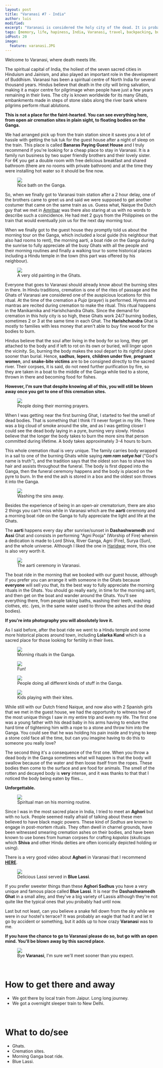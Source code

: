 ```yaml
---
layout: post
title: "Varanasi #7 - India"
author: luis
modified:
excerpt: "Varanasi is considered the holy city of the dead. It is probably the most authentic and fascinating place I've ever been in my entire life. Everything is just surreal."
tags: [memory, life, hapiness, India, Varanasi, travel, backpacking, budget, asia]
idPost: 20
image:
  feature: varanasi.JPG
---
```


Welcome to Varanasi, where death meets life.

The spiritual capital of India, the holiest of the seven sacred cities in Hinduism and Jainism, and also played an important role in the development of Buddhism. Varanasi has been a spiritual centre of North India for several thousand years. Hindus believe that death in the city will bring salvation, making it a major centre for pilgrimage when people have just a few years remaining in their lives. The city is known worldwide for its many Ghats, embankments made in steps of stone slabs along the river bank where pilgrims perform ritual ablutions.

<b><highlight>This is not a place for the faint-hearted. You can see everything here, from open air cremation sites in plain sight, to floating bodies on the Ganga.</highlight></b>

We had arranged pick up from the train station since it saves you a lot of hassle with getting the tuk tuk for the guest house after a night of sleep on the train. This place is called <b>Banaras Paying Guest House</b> and I truly recommend if you're looking for a cheap place to stay in Varanasi. It is a family run business by two super friendly brothers and their lovely sister. For 6€ you get a double room with free delicious breakfast and shared bathroom (there are no rooms with private bathroom) and at the time they were installing hot water so it should be fine now.


<figure>
	<a href="../images/india/Varanasi/varanasi2.JPG"><img src="../images/india/Varanasi/varanasi2.JPG"></a>
	<figcaption>Nice bath on the Ganga.</figcaption>
</figure>


So, when we finally got to Varanasi train station after a 2 hour delay, one of the brothers came to greet us and said we were supposed to get another costumer that came on the same train as us. Guess what, Naique the Dutch guy that we met in <a href="{{site.url}}/Amritsar" target="_blank">Amritsar</a> was there also staring at us with no words to describe such a coincidence. He had met 2 guys from the Philippines on the train that would eventually join us for the next day morning tour.

When we finally got to the guest house they promptly told us about the morning tour on the Ganga, which included a local guide (his neighbour that also had rooms to rent), the morning aarti, a boat ride on the Ganga during the sunrise to fully appreciate all the busy Ghats with all the people and their morning routines and finally a walking tour to some historical places including a Hindu temple in the town (this part was offered by his neighbour).


<figure>
	<a href="../images/india/Varanasi/varanasi3.JPG"><img src="../images/india/Varanasi/varanasi3.JPG"></a>
	<figcaption>A very old painting in the Ghats.</figcaption>
</figure>


Everyone that goes to Varanasi should already know about the burning sites in there. In Hindu traditions, cremation is one of the rites of passage and the Ghats of Varanasi are considered one of the auspicious locations for this ritual. At the time of the cremation a <i>Puja</i> (prayer) is performed.
Hymns and mantras are recited during cremation to make the ritual. This ritual happens in the Manikarnika and Harishchandra Ghats.
Since the demand for cremation in this holy city is so high, these Ghats work 24/7 burning bodies, sometimes 2 or 3 at the same time in each Ghat. The <b>Harishchandra</b> Ghat is mostly to families with less money that aren't able to buy fine wood for the bodies to burn.

Hindus believe that the soul after living in the body for so long, they get attached to the body and if left to rot on its own or buried, will linger upon the vicinity. So, burning the body makes the soul depart to its rightful place sooner than burial. Hence, <b>sadhus</b>, <b>lepers</b>, <b>children under five</b>, <b>pregnant women</b>, and <b>snake-bite victims</b> are to be consigned directly to the sacred river. Their corpses, it is said, do not need further purification by fire, so they are taken in a boat to the middle of the Ganga while tied to a stone, thrown in there and becoming food for fishes.

<b><highlight>However, I'm sure that despite knowing all of this, you will still be blown away once you get to one of this cremation sites.</highlight></b>

<figure>
	<a href="../images/india/Varanasi/varanasi4.JPG"><img src="../images/india/Varanasi/varanasi4.JPG"></a>
	<figcaption>People doing their morning prayers.</figcaption>
</figure>

When I was getting near the first burning Ghat, I started to feel the smell of dead bodies. 
That is something that I think I'll never forget in my life.
There was a big cloud of smoke around the site, and as I was getting closer I could see the dead body laying in a pyre, burning very slowly. Hindus believe that the longer the body takes to burn the more sins that person committed during lifetime. A body takes approximately 3-4 hours to burn.

This whole cremation ritual is very unique. The family carries body wrapped in a sail to one of the burning Ghats while saying <i><b>ram ram satya hai</b></i> ("God's name is truth"), and the tradition says that the oldest son has to shave his hair and assists throughout the funeral. The body is first dipped into the Ganga, then the funeral ceremony happens and the body is placed on the pyre to burn. In the end the ash is stored in a box and the oldest son throws it into the Ganga.

<figure>
	<a href="../images/india/Varanasi/varanasi5.JPG"><img src="../images/india/Varanasi/varanasi5.JPG"></a>
	<figcaption>Washing the sins away.</figcaption>
</figure>

Besides the experience of being in an open-air crematorium, there are also 2 things you can't miss while in Varanasi which are the <b>aarti</b> ceremony and a morning boat ride on the Ganga to fully appreciate the light and life at the Ghats.

The <b>aarti</b> happens every day after sunrise/sunset in <b>Dashashwamedh</b> and <b>Assi</b> Ghat and consists in performing "Agni Pooja" (Worship of Fire) wherein a dedication is made to Lord Shiva, River Ganga, Agni (Fire), Surya (Sun), and the whole universe. Although I liked the one in <a href="{{site.url}}/Rishikesh" target="_blank">Haridwar</a> more, this one is also very worth it.

<figure>
	<a href="../images/india/Varanasi/varanasi1.JPG"><img src="../images/india/Varanasi/varanasi1.JPG"></a>
	<figcaption>The aarti ceremony in Varanasi.</figcaption>
</figure>

The boat ride in the morning that we booked with our guest house, although if you prefer you can arrange it with someone in the Ghats because <b>everyone</b> will sell you that, its the best way to fully appreciate the morning rituals in the Ghats. You should go really early, in time for the morning aarti, and then get on the boat and wander around the Ghats. You'll see everything there, from people taking baths, washing their teeth, washing clothes, etc. (yes, in the same water used to throw the ashes and the dead bodies).

<b><highlight>If you're into photography you will absolutely love it.</highlight></b>

As I said before, after the boat ride we went to a Hindu temple and some more historical places around town, including <b>Lolarka Kund</b> which is a sacred place for those looking for fertility in their lives.

<figure>
	<a href="../images/india/Varanasi/varanasi6.JPG"><img src="../images/india/Varanasi/varanasi6.JPG"></a>
	<figcaption>Morning rituals in the Ganga.</figcaption>
</figure>

<figure>
	<a href="../images/india/Varanasi/varanasi8.JPG"><img src="../images/india/Varanasi/varanasi8.JPG"></a>
	<figcaption>Fun!</figcaption>
</figure>

<figure>
	<a href="../images/india/Varanasi/varanasi7.JPG"><img src="../images/india/Varanasi/varanasi7.JPG"></a>
	<figcaption>People doing all different kinds of stuff in the Ganga.</figcaption>
</figure>

<figure>
	<a href="../images/india/Varanasi/varanasi9.JPG"><img src="../images/india/Varanasi/varanasi9.JPG"></a>
	<figcaption>Kids playing with their kites.</figcaption>
</figure>

While still with our Dutch friend Naique, and now also with 2 Spanish girls that we met in the guest house, we had the opportunity to witness two of the most unique things I saw in my entire trip and even my life. The first one was a young father with his dead baby in his arms having to endure the hard time of tightening him with a rope to a stone and throw him into the Ganga. You could see that he was holding his pain inside and trying to keep a stone cold face all the time, but can you imagine having to do this to someone you really love?

The second thing it's a consequence of the first one. When you throw a dead body in the Ganga sometimes what will happen is that the body will swallow because of the water and then loose itself from the ropes. These bodies then come to the surface and are food for animals. The smell of the rotten and decayed body is <b>very</b> intense, and it was thanks to that that I noticed the body being eaten by flies...

<b><highlight>Unforgettable.</highlight></b>

<figure>
	<a href="../images/india/Varanasi/varanasi10.JPG"><img src="../images/india/Varanasi/varanasi10.JPG"></a>
	<figcaption>Spiritual man on his morning routine.</figcaption>
</figure>

Since I was in the most sacred place in India, I tried to meet an <b>Aghori</b> but with no luck. People seemed really afraid of talking about these men believed to have black magic powers. These kind of <i>Sadhus</i>  are known to engage in post-mortem rituals. They often dwell in charnel grounds, have been witnessed smearing cremation ashes on their bodies, and have been known to use bones from human corpses for crafting <i>kapalas</i> (skullcups which <b>Shiva</b> and other Hindu deities are often iconically depicted holding or using).

There is a very good video about <b>Aghori</b> in Varanasi that I recommend <highlight><b><a href="https://www.youtube.com/watch?v=WFzP7l__Qy4" target="_blank">HERE</a></b></highlight>.


<figure>
	<a href="../images/india/Varanasi/varanasi11.JPG"><img src="../images/india/Varanasi/varanasi11.JPG"></a>
	<figcaption>Delicious Lassi served in <b>Blue Lassi</b>.</figcaption>
</figure>

If you prefer sweeter things than these <b>Aghori Sadhus</b> you have a very unique and famous place called <b>Blue Lassi</b>. It is near the <b>Dashashwamedh Ghat</b> in a small alley, and they've a big variety of Lassis although they're not quite like the typical ones that you probably had until now.

Last but not least, can you believe a snake fell down from the sky while we were in our hostel's terrace? It was probably an eagle that had it and let it go by accident or something, but it adds up to how crazy <b>Varanasi</b> was to me.

<b><highlight>If you have the chance to go to Varanasi please do so, but go with an open mind. You'll be blown away by this sacred place.</highlight></b>

<figure>
	<a href="../images/india/Varanasi/varanasi12.JPG"><img src="../images/india/Varanasi/varanasi12.JPG"></a>
	<figcaption>Bye <b>Varanasi</b>, I'm sure we'll meet sooner than you expect.</figcaption>
</figure>

<br>
<h1>How to get there and away</h1>
<ul>
<li>We got there by local train from Jaipur. Long long journey.</li>
<li>We got a overnight sleeper train to New Delhi.</li>
</ul>

<br>
<h1>What to do/see</h1>
<ul>
<li>Ghats.</li>
<li>Cremation sites.</li>
<li>Morning Ganga boat ride.</li>
<li>Blue Lassi.</li>
</ul>
